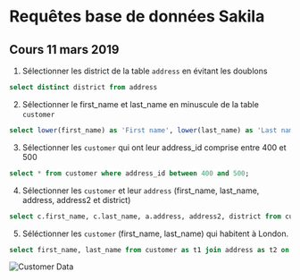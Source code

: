 # Requêtes base de données Sakila

## Cours 11 mars 2019

1. Sélectionner les district de la table `address` en évitant les doublons

```sql
select distinct district from address
```


2. Sélectionner le first_name et last_name en minuscule de la table `customer`

```sql
select lower(first_name) as 'First name', lower(last_name) as 'Last name' from customer;
```

3. Sélectionner les `customer` qui ont leur address_id comprise entre 400 et 500

```sql
select * from customer where address_id between 400 and 500;
```
4. Sélectionner les `customer` et leur `address` (first_name, last_name, address, address2 et district)

```sql
select c.first_name, c.last_name, a.address, address2, district from customer as c join address as a on a.address_id = c.address_id order by create_date asc
```

5. Séléctionner les `customer` (first_name, last_name) qui habitent à London.

```sql
select first_name, last_name from customer as t1 join address as t2 on t1.address_id=t2.address_id join city as t3 on t2.city_id=t3.city_id where city like 'London';
```


![Customer Data](images/request_1.png)

